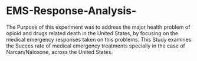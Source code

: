 # EMS-Response-Analysis-
The Purpose of this experiment was to address the major health  problem of opioid and drugs related death in the United States,  by focusing on the medical emergency responses taken on this  problems. This Study examines the Succes rate of medical  emergency treatments specially in the case of Narcan/Naloxone,  across the United States.
